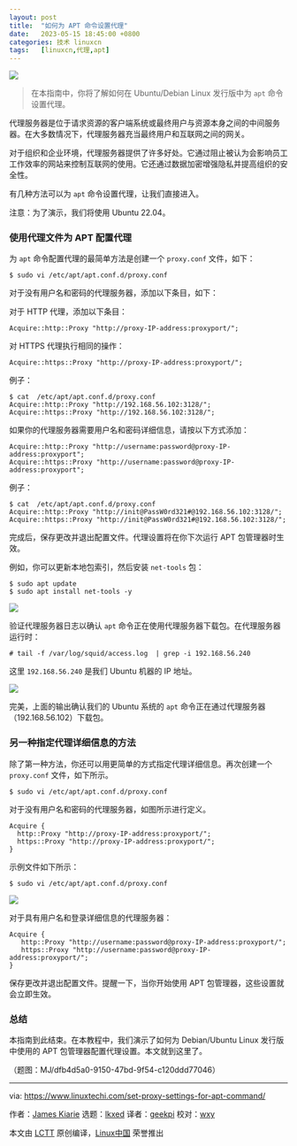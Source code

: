 ```yaml
---
layout: post
title:	"如何为 APT 命令设置代理"
date:	2023-05-15 18:45:00 +0800 
categories:	技术 linuxcn 
tags:	[linuxcn,代理,apt]
---
```



![](/Asserts/Images//attachment/album/202305/15/184447hh8ac86hkycy6jio.jpg)



> 
> 在本指南中，你将了解如何在 Ubuntu/Debian Linux 发行版中为 `apt` 命令设置代理。
> 
> 
> 


代理服务器是位于请求资源的客户端系统或最终用户与资源本身之间的中间服务器。在大多数情况下，代理服务器充当最终用户和互联网之间的网关。


对于组织和企业环境，代理服务器提供了许多好处。它通过阻止被认为会影响员工工作效率的网站来控制互联网的使用。它还通过数据加密增强隐私并提高组织的安全性。


有几种方法可以为 `apt` 命令设置代理，让我们直接进入。


注意：为了演示，我们将使用 Ubuntu 22.04。


### 使用代理文件为 APT 配置代理


为 `apt` 命令配置代理的最简单方法是创建一个 `proxy.conf` 文件，如下：



```
$ sudo vi /etc/apt/apt.conf.d/proxy.conf

```

对于没有用户名和密码的代理服务器，添加以下条目，如下：


对于 HTTP 代理，添加以下条目：



```
Acquire::http::Proxy "http://proxy-IP-address:proxyport/";

```

对 HTTPS 代理执行相同的操作：



```
Acquire::https::Proxy "http://proxy-IP-address:proxyport/";

```

例子：



```
$ cat  /etc/apt/apt.conf.d/proxy.conf
Acquire::http::Proxy "http://192.168.56.102:3128/";
Acquire::https::Proxy "http://192.168.56.102:3128/";

```

如果你的代理服务器需要用户名和密码详细信息，请按以下方式添加：



```
Acquire::http::Proxy "http://username:password@proxy-IP-address:proxyport";
Acquire::https::Proxy "http://username:password@proxy-IP-address:proxyport";

```

例子：



```
$ cat  /etc/apt/apt.conf.d/proxy.conf
Acquire::http::Proxy "http://init@PassW0rd321#@192.168.56.102:3128/";
Acquire::https::Proxy "http://init@PassW0rd321#@192.168.56.102:3128/";

```

完成后，保存更改并退出配置文件。代理设置将在你下次运行 APT 包管理器时生效。


例如，你可以更新本地包索引，然后安装 `net-tools` 包：



```
$ sudo apt update
$ sudo apt install net-tools -y

```

![](/Asserts/Images//attachment/album/202305/15/184633lup6zi6354ghs3v6.jpg)


验证代理服务器日志以确认 `apt` 命令正在使用代理服务器下载包。在代理服务器运行时：



```
# tail -f /var/log/squid/access.log  | grep -i 192.168.56.240

```

这里 `192.168.56.240` 是我们 Ubuntu 机器的 IP 地址。


![](/Asserts/Images//attachment/album/202305/15/184639jdhb73rrbd7lbxl5.jpg)


完美，上面的输出确认我们的 Ubuntu 系统的 `apt` 命令正在通过代理服务器（192.168.56.102）下载包。


### 另一种指定代理详细信息的方法


除了第一种方法，你还可以用更简单的方式指定代理详细信息。再次创建一个 `proxy.conf` 文件，如下所示。



```
$ sudo vi /etc/apt/apt.conf.d/proxy.conf

```

对于没有用户名和密码的代理服务器，如图所示进行定义。



```
Acquire {
  http::Proxy "http://proxy-IP-address:proxyport/";
  https::Proxy "http://proxy-IP-address:proxyport/";
}

```

示例文件如下所示：



```
$ sudo vi /etc/apt/apt.conf.d/proxy.conf

```

![](/Asserts/Images//attachment/album/202305/15/184647x6epqn10l91aq1pf.jpg)


对于具有用户名和登录详细信息的代理服务器：



```
Acquire {
   http::Proxy "http://username:password@proxy-IP-address:proxyport/";
   https::Proxy "http://username:password@proxy-IP-address:proxyport/";
}

```

保存更改并退出配置文件。提醒一下，当你开始使用 APT 包管理器，这些设置就会立即生效。


### 总结


本指南到此结束。在本教程中，我们演示了如何为 Debian/Ubuntu Linux 发行版中使用的 APT 包管理器配置代理设置。本文就到这里了。


（题图：MJ/dfb4d5a0-9150-47bd-9f54-c120ddd77046）




---


via: <https://www.linuxtechi.com/set-proxy-settings-for-apt-command/>


作者：[James Kiarie](https://www.linuxtechi.com/author/james/) 选题：[lkxed](https://github.com/lkxed/) 译者：[geekpi](https://github.com/geekpi) 校对：[wxy](https://github.com/wxy)


本文由 [LCTT](https://github.com/LCTT/TranslateProject) 原创编译，[Linux中国](https://linux.cn/) 荣誉推出
